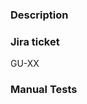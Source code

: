 <!-- If necessary, assign reviewers that know the area or changes well. Feel free to tag any additional reviewers you see fit. -->

### Description
<!-- Explanation of the change or anything fishy that is going on -->

### Jira ticket
<!-- Please replace JIRA_LINK with the link to the Jira ticket this Pull Request is related to -->
GU-XX
<!-- [GU-XX](https://gymu.atlassian.net/jira/browse/GU-XX) -->

### Manual Tests
<!---
Most changes should have accompanying tests. Describe the tests you added or if no tests were added an explanation about why one was not needed.
--->
